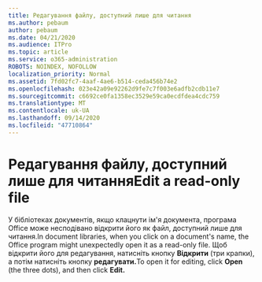 ```yaml
---
title: Редагування файлу, доступний лише для читання
ms.author: pebaum
author: pebaum
ms.date: 04/21/2020
ms.audience: ITPro
ms.topic: article
ms.service: o365-administration
ROBOTS: NOINDEX, NOFOLLOW
localization_priority: Normal
ms.assetid: 7fd02fc7-4aaf-4ae6-b514-ceda456b74e2
ms.openlocfilehash: 023e42a09e92262d9fe7c7f003e6adfb2cdb11e7
ms.sourcegitcommit: c6692ce0fa1358ec3529e59ca0ecdfdea4cdc759
ms.translationtype: MT
ms.contentlocale: uk-UA
ms.lasthandoff: 09/14/2020
ms.locfileid: "47710864"
---
```

# <a name="edit-a-read-only-file"></a><span data-ttu-id="9ff05-102">Редагування файлу, доступний лише для читання</span><span class="sxs-lookup"><span data-stu-id="9ff05-102">Edit a read-only file</span></span>

<span data-ttu-id="9ff05-103">У бібліотеках документів, якщо клацнути ім'я документа, програма Office може несподівано відкрити його як файл, доступний лише для читання.</span><span class="sxs-lookup"><span data-stu-id="9ff05-103">In document libraries, when you click on a document's name, the Office program might unexpectedly open it as a read-only file.</span></span> <span data-ttu-id="9ff05-104">Щоб відкрити його для редагування, натисніть кнопку **Відкрити** (три крапки), а потім натисніть кнопку **редагувати.**</span><span class="sxs-lookup"><span data-stu-id="9ff05-104">To open it for editing, click **Open** (the three dots), and then click **Edit.**</span></span>
  

